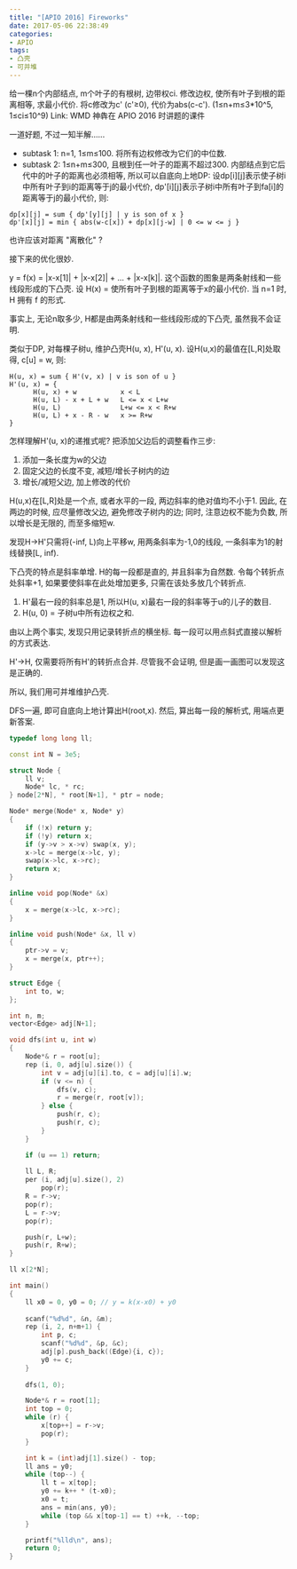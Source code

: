```yaml
---
title: "[APIO 2016] Fireworks"
date: 2017-05-06 22:38:49
categories:
- APIO
tags:
- 凸壳
- 可并堆
---
```

给一棵n个内部结点, m个叶子的有根树, 边带权ci. 修改边权, 使所有叶子到根的距离相等, 求最小代价. 将c修改为c' (c'&ge;0), 代价为abs(c-c'). (1&le;n+m&le;3\*10^5, 1&le;ci&le;10^9)
Link: WMD 神犇在 APIO 2016 时讲题的课件
<!--more-->
一道好题, 不过一知半解......

- subtask 1: n=1, 1&le;m&le;100. 将所有边权修改为它们的中位数.
- subtask 2: 1&le;n+m&le;300, 且根到任一叶子的距离不超过300. 内部结点到它后代中的叶子的距离也必须相等, 所以可以自底向上地DP: 设dp[i][j]表示使子树i中所有叶子到i的距离等于j的最小代价, dp'[i][j]表示子树i中所有叶子到fa[i]的距离等于j的最小代价, 则:
```
dp[x][j] = sum { dp'[y][j] | y is son of x }
dp'[x][j] = min { abs(w-c[x]) + dp[x][j-w] | 0 <= w <= j }
```

也许应该对距离 "离散化" ?

接下来的优化很妙.

y = f(x) = |x-x[1]| + |x-x[2]| + ... + |x-x[k]|. 这个函数的图象是两条射线和一些线段形成的下凸壳. 设 H(x) = 使所有叶子到根的距离等于x的最小代价. 当 n=1 时, H 拥有 f 的形式.

事实上, 无论n取多少, H都是由两条射线和一些线段形成的下凸壳, 虽然我不会证明.

类似于DP, 对每棵子树u, 维护凸壳H(u, x), H'(u, x). 设H(u,x)的最值在[L,R]处取得, c[u] = w, 则:
```
H(u, x) = sum { H'(v, x) | v is son of u }
H'(u, x) = {
	  H(u, x) + w			x < L
	  H(u, L) - x + L + w	L <= x < L+w
	  H(u, L) 	  	  		L+w <= x < R+w
	  H(u, L) + x - R - w	x >= R+w
}
```

怎样理解H'(u, x)的递推式呢? 把添加父边后的调整看作三步:
1. 添加一条长度为w的父边
2. 固定父边的长度不变, 减短/增长子树内的边
3. 增长/减短父边, 加上修改的代价

H(u,x)在[L,R]处是一个点, 或者水平的一段, 两边斜率的绝对值均不小于1. 因此, 在两边的时候, 应尽量修改父边, 避免修改子树内的边; 同时, 注意边权不能为负数, 所以增长是无限的, 而至多缩短w.

发现H->H'只需将(-inf, L)向上平移w, 用两条斜率为-1,0的线段, 一条斜率为1的射线替换[L, inf).

下凸壳的特点是斜率单增. H的每一段都是直的, 并且斜率为自然数. 令每个转折点处斜率+1, 如果要使斜率在此处增加更多, 只需在该处多放几个转折点.

1. H'最右一段的斜率总是1, 所以H(u, x)最右一段的斜率等于u的儿子的数目.
2. H(u, 0) = 子树u中所有边权之和.

由以上两个事实, 发现只用记录转折点的横坐标. 每一段可以用点斜式直接以解析的方式表达.

H'->H, 仅需要将所有H'的转折点合并. 尽管我不会证明, 但是画一画图可以发现这是正确的.

所以, 我们用可并堆维护凸壳.

DFS一遍, 即可自底向上地计算出H(root,x). 然后, 算出每一段的解析式, 用端点更新答案.

```cpp
typedef long long ll;

const int N = 3e5;

struct Node {
	ll v;
	Node* lc, * rc;
} node[2*N], * root[N+1], * ptr = node;

Node* merge(Node* x, Node* y)
{
	if (!x) return y;
	if (!y) return x;
	if (y->v > x->v) swap(x, y);
	x->lc = merge(x->lc, y);
	swap(x->lc, x->rc);
	return x;
}

inline void pop(Node* &x)
{
	x = merge(x->lc, x->rc);
}

inline void push(Node* &x, ll v)
{
	ptr->v = v;
	x = merge(x, ptr++);
}

struct Edge {
	int to, w;
};

int n, m;
vector<Edge> adj[N+1];

void dfs(int u, int w)
{
	Node*& r = root[u];
	rep (i, 0, adj[u].size()) {
		int v = adj[u][i].to, c = adj[u][i].w;
		if (v <= n) {
			dfs(v, c);
			r = merge(r, root[v]);
		} else {
			push(r, c);
			push(r, c);
		}
	}

	if (u == 1) return;
	
	ll L, R;
	per (i, adj[u].size(), 2)
		pop(r);
	R = r->v;
	pop(r);
	L = r->v;
	pop(r);

	push(r, L+w);
	push(r, R+w);
}

ll x[2*N];

int main()
{
	ll x0 = 0, y0 = 0; // y = k(x-x0) + y0
	
	scanf("%d%d", &n, &m);
	rep (i, 2, n+m+1) {
		int p, c;
		scanf("%d%d", &p, &c);
		adj[p].push_back((Edge){i, c});
		y0 += c;
	}
	
	dfs(1, 0);

	Node*& r = root[1];
	int top = 0;
	while (r) {
		x[top++] = r->v;
		pop(r);
	}

	int k = (int)adj[1].size() - top;
	ll ans = y0;
	while (top--) {
		ll t = x[top];
		y0 += k++ * (t-x0);
		x0 = t;
		ans = min(ans, y0);
		while (top && x[top-1] == t) ++k, --top;
	}

	printf("%lld\n", ans);
	return 0;
}
```